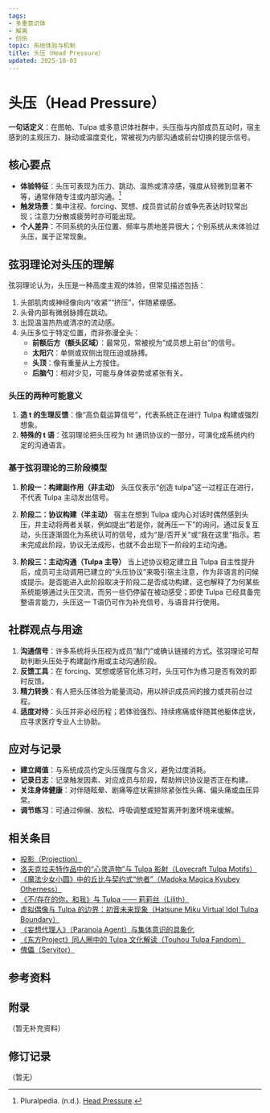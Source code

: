 ```yaml
---
tags:
- 多重意识体
- 解离
- 创伤
topic: 系统体验与机制
title: 头压（Head Pressure）
updated: 2025-10-03
---
```


# 头压（Head Pressure）

**一句话定义**：在图帕、Tulpa 或多意识体社群中，头压指与内部成员互动时，宿主感到的主观压力、脉动或温度变化，常被视为内部沟通或前台切换的提示信号。

## 核心要点

- **体验特征**：头压可表现为压力、跳动、温热或清凉感，强度从轻微到显著不等，通常伴随专注或内部沟通。[^headpressure-pluralpedia]
- **触发场景**：集中注视、forcing、冥想、成员尝试前台或争先表达时较常出现；注意力分散或疲劳时亦可能出现。
- **个人差异**：不同系统的头压位置、频率与质地差异很大；个别系统从未体验过头压，属于正常现象。

## 弦羽理论对头压的理解

弦羽理论认为，头压是一种高度主观的体验，但常见描述包括：

1. 头部肌肉或神经像向内“收紧”“挤压”，伴随紧绷感。
2. 头骨内部有微弱脉搏在跳动。
3. 出现温温热热或清凉的流动感。
4. 头压多位于特定位置，而非弥漫全头：
   - **前额后方（额头区域）**：最常见，常被视为“成员想上前台”的信号。
   - **太阳穴**：单侧或双侧出现压迫或脉搏。
   - **头顶**：像有重量从上方按住。
   - **后脑勺**：相对少见，可能与身体姿势或紧张有关。

### 头压的两种可能意义

1. **造 t 的生理反馈**：像“高负载运算信号”，代表系统正在进行 Tulpa 构建或强烈想象。
2. **特殊的 t 语**：弦羽理论把头压视为 ht 通讯协议的一部分，可演化成系统内约定的沟通语言。

### 基于弦羽理论的三阶段模型

1. **阶段一：构建副作用（非主动）**
   头压仅表示“创造 tulpa”这一过程正在进行，不代表 Tulpa 主动发出信号。

2. **阶段二：协议构建（半主动）**
   宿主在想到 Tulpa 或内心对话时偶然感到头压，并主动将两者关联，例如提出“若是你，就再压一下”的询问。通过反复互动，头压逐渐固化为系统认可的信号，成为“是/否开关”或“我在这里”指示。若未完成此阶段，协议无法成形，也就不会出现下一阶段的主动沟通。

3. **阶段三：主动沟通（Tulpa 主导）**
   当上述协议稳定建立且 Tulpa 自主性提升后，成员可主动调用已建立的“头压协议”来吸引宿主注意，作为非语言的问候或提示。是否能进入此阶段取决于阶段二是否成功构建，这也解释了为何某些系统能够通过头压交流，而另一些仍停留在被动感受；即使 Tulpa 已经具备完整语言能力，头压这一 T语仍可作为补充信号，与语音并行使用。

## 社群观点与用途

1. **沟通信号**：许多系统将头压视为成员“敲门”或确认链接的方式。弦羽理论可帮助判断头压处于构建副作用或主动沟通阶段。
2. **反馈工具**：在 forcing、冥想或感官化练习时，头压可作为练习是否有效的即时反馈。
3. **精力转换**：有人把头压体验为能量流动，用以辨识成员间的接力或共前台过程。
4. **适度对待**：头压并非必经历程；若体验强烈、持续疼痛或伴随其他躯体症状，应寻求医疗专业人士协助。

## 应对与记录

- **建立阈值**：与系统成员约定头压强度与含义，避免过度消耗。
- **记录日志**：记录触发因素、对应成员与阶段，帮助辨识协议是否正在构建。
- **关注身体健康**：对伴随眩晕、剧痛等症状需排除紧张性头痛、偏头痛或血压异常。
- **调节练习**：可通过伸展、放松、呼吸调整或短暂离开刺激环境来缓解。

## 相关条目

- [投影（Projection）](Projection.md)
- [洛夫克拉夫特作品中的“心灵造物”与 Tulpa 影射（Lovecraft Tulpa Motifs）](Lovecraft-Tulpa-Motifs.md)
- [《魔法少女小圆》中的丘比与契约式“他者”（Madoka Magica Kyubey Otherness）](Madoka-Magica-Kyubey-Otherness.md)
- [《不/存在的你，和我》与 Tulpa —— 莉莉丝（Lilith）](Nonexistent-You-And-Me-Tulpa-Lilith.md)
- [虚拟偶像与 Tulpa 的边界：初音未来现象（Hatsune Miku Virtual Idol Tulpa Boundary）](Hatsune-Miku-Virtual-Idol-Tulpa-Boundary.md)
- [《妄想代理人》（Paranoia Agent）与集体意识的具象化](Paranoia-Agent-Collective-Consciousness.md)
- [《东方Project》同人圈中的 Tulpa 文化解读（Touhou Tulpa Fandom）](Touhou-Tulpa-Fandom.md)
- [傀儡（Servitor）](Servitor.md)

## 参考资料

[^headpressure-pluralpedia]: Pluralpedia. (n.d.). [Head Pressure](https://pluralpedia.org/w/Head_pressure).

## 附录

（暂无补充资料）

## 修订记录

（暂无）
